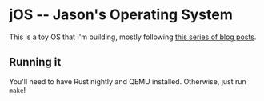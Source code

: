 # jOS -- Jason's Operating System

This is a toy OS that I'm building, mostly following [this series of blog posts](https://blog.knoldus.com/os-in-rust-an-executable-that-runs-on-bare-metal-part-1/).

## Running it

You'll need to have Rust nightly and QEMU installed. Otherwise, just run `make`!
